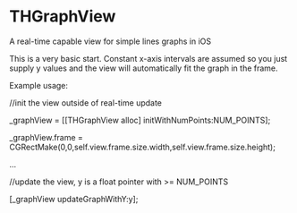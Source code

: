 THGraphView
===========

A real-time capable view for simple lines graphs in iOS

This is a very basic start. Constant x-axis intervals are assumed so you just supply y values and the view will automatically fit the graph in the frame.

Example usage:

//init the view outside of real-time update

_graphView = [[THGraphView alloc] initWithNumPoints:NUM_POINTS];

_graphView.frame = CGRectMake(0,0,self.view.frame.size.width,self.view.frame.size.height);

...

//update the view, y is a float pointer with >= NUM_POINTS

[_graphView updateGraphWithY:y];
